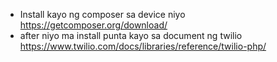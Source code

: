 - Install kayo ng composer sa device niyo https://getcomposer.org/download/
- after niyo ma install punta kayo sa document ng twilio https://www.twilio.com/docs/libraries/reference/twilio-php/
